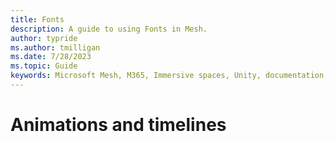 ```yaml
---
title: Fonts
description: A guide to using Fonts in Mesh.
author: typride
ms.author: tmilligan
ms.date: 7/28/2023
ms.topic: Guide
keywords: Microsoft Mesh, M365, Immersive spaces, Unity, documentation, features
---
```


# Animations and timelines